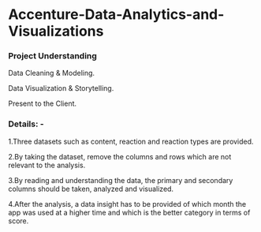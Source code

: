 # Accenture-Data-Analytics-and-Visualizations
### Project Understanding

Data Cleaning & Modeling.

Data Visualization & Storytelling.

Present to the Client.

### Details: -

1.Three datasets such as content, reaction and reaction types are provided.

2.By taking the dataset, remove the columns and rows which are not relevant to the analysis.

3.By reading and understanding the data, the primary and secondary columns should be taken, analyzed and visualized.

4.After the analysis, a data insight has to be provided of which month the app was used at a higher time and which is the better category in terms of score.
